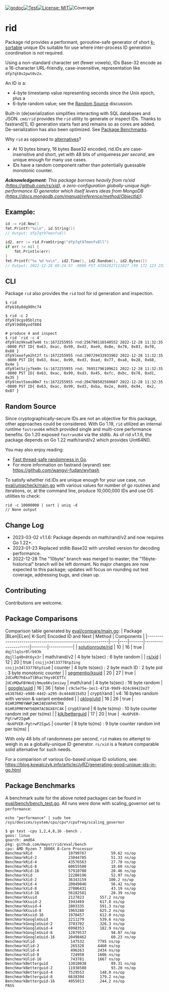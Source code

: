 [![godoc](http://img.shields.io/badge/godev-reference-blue.svg?style=flat)](https://pkg.go.dev/github.com/mwyvr/rid?tab=doc)[![Test](https://github.com/mwyvr/rid/actions/workflows/test.yaml/badge.svg)](https://github.com/mwyvr/rid/actions/workflows/test.yaml)[![License: MIT](https://img.shields.io/badge/License-MIT-yellow.svg)](https://opensource.org/licenses/MIT)![Coverage](https://img.shields.io/badge/coverage-92.6%25-brightgreen)

# rid

Package rid provides a performant, goroutine-safe generator of short
[k-sortable](https://en.wikipedia.org/wiki/K-sorted_sequence) unique IDs
suitable for use where inter-process ID generation coordination is not
required.

Using a non-standard character set (fewer vowels), IDs Base-32 encode as a
16-character URL-friendly, case-insensitive, representation like
`dfp7qt0v2pwt0v2x`.

An ID is a:

  - 4-byte timestamp value representing seconds since the Unix epoch, plus a
  - 6-byte random value; see the [Random Source](#random-source) discussion.

Built-in (de)serialization simplifies interacting with SQL databases and JSON.
`cmd/rid` provides the `rid` utility to generate or inspect IDs. Thanks to
fastrand[1], ID generation starts fast and remains so as cores are added.
De-serialization has also been optimized. See [Package
Benchmarks](#package-benchmarks).

Why `rid` as opposed to [alternatives](#package-comparisons)?

  - At 10 bytes binary, 16 bytes Base32 encoded, rid.IDs are case-insensitive
    and short, yet with 48 bits of uniqueness *per second*, are unique
    enough for many use cases.
  - IDs have a random component rather than potentially guessable
    monotonic counter.

_**Acknowledgement**: This package borrows heavily from rs/xid
(https://github.com/rs/xid), a zero-configuration globally-unique
high-performance ID generator which itself levers ideas from MongoDB
(https://docs.mongodb.com/manual/reference/method/ObjectId/)._

## Example:

```go
id := rid.New()
fmt.Printf("%s\n", id.String())
// Output: dfp7qt97menfv8ll

id2, err := rid.FromString("dfp7qt97menfv8ll")
if err != nil {
	fmt.Println(err)
}
fmt.Printf("%s %d %v\n", id2.Time(), id2.Random(), id2.Bytes())
// Output: 2022-12-28 09:24:57 -0800 PST 43582827111027 [99 172 123 233 39 163 106 237 162 115]
```

## CLI

Package `rid` also provides the `rid` tool for id generation and inspection. 

    $ rid 
	dfpb18y8dg90hc74

 	$ rid -c 2
	dfp9l9cgs05blztq
	dfp9l9d80yxdf804

    # produce 4 and inspect
	$ rid `rid -c 4`
	dfp9lmz9ksw87w48 ts:1672255955 rnd:256798116540552 2022-12-28 11:32:35 -0800 PST ID{ 0x63, 0xac, 0x99, 0xd3, 0xe9, 0x8e, 0x78, 0x83, 0xf0, 0x88 }
	dfp9lmxefym2ht2f ts:1672255955 rnd:190729433933902 2022-12-28 11:32:35 -0800 PST ID{ 0x63, 0xac, 0x99, 0xd3, 0xad, 0x77, 0xa8, 0x28, 0x68, 0x4e }
	dfp9lmt5zjy7km9n ts:1672255955 rnd: 76951796109621 2022-12-28 11:32:35 -0800 PST ID{ 0x63, 0xac, 0x99, 0xd3, 0x45, 0xfc, 0xbc, 0x78, 0xd1, 0x35 }
	dfp9lmxt5sms80m7 ts:1672255955 rnd:204708502569607 2022-12-28 11:32:35 -0800 PST ID{ 0x63, 0xac, 0x99, 0xd3, 0xba, 0x2e, 0x69, 0x94,  0x2, 0x87 }

## Random Source

Since cryptographically-secure IDs are not an objective for this package, other
approaches could be considered. With Go 1.19, `rid` utilized an internal runtime
`fastrand64` which provided single and multi-core performance benefits. Go
1.20 exposed `fastrand64` via the stdlib. As of rid v1.1.6, the package depends
on  Go 1.22 math/rand/v2 which provides Uint64N().

You may also enjoy reading:

- [Fast thread-safe randomness in Go](https://qqq.ninja/blog/post/fast-threadsafe-randomness-in-go/).
- For more information on fastrand (wyrand) see: https://github.com/wangyi-fudan/wyhash
 
To satisfy whether rid.IDs are unique enough for your use case, run
[eval/uniqcheck/main.go](eval/uniqcheck/main.go) with various values for number
of go routines and iterations, or, at the command line, produce 10,000,000 IDs
and use OS utilities to check:

    rid -c 10000000 | sort | uniq -d
    // None output

## Change Log

- 2023-03-02 v1.1.6: Package depends on math/rand/v2 and now requires Go 1.22+.
- 2023-01-23 Replaced stdlib Base32 with unrolled version for decoding performance.
- 2022-12-28 The "10byte" branch was merged to master; the "15byte-historical"
  branch will be left dormant. No major changes are now expected to this
  package; updates will focus on rounding out test coverage, addressing bugs,
  and clean up.

## Contributing

Contributions are welcome.

## Package Comparisons

Comparison table generated by [eval/compare/main.go](eval/compare/main.go):
| Package                                                   |BLen|ELen| K-Sort| Encoded ID and Next | Method | Components |
|-----------------------------------------------------------|----|----|-------|---------------------|--------|------------|
| [solutionroute/rid](https://github.com/solutionroute/rid) | 10 | 16 |  true | `dqjllq1sr0lrb93k`<br>`dqjllq40n8t6yx3r` | math/rand/v2 | 4 byte ts(sec) : 6 byte random |
| [rs/xid](https://github.com/rs/xid)                       | 12 | 20 |  true | `cnijjn34l33778tp3ing`<br>`cnijjn34l33778tp3io0` | counter | 4 byte ts(sec) : 2 byte mach ID : 2 byte pid : 3 byte monotonic counter |
| [segmentio/ksuid](https://github.com/segmentio/ksuid)     | 20 | 27 |  true | `2dCoMU7h8xaTlBhacYmys0CETTc`<br>`2dCoMQwFBYWoEi9mue6Kv1esiwy` | math/rand | 4 byte ts(sec) : 16 byte random |
| [google/uuid](https://github.com/google/uuid)             | 16 | 36 | false | `c9c5e75e-1ec1-4718-99d9-024c84422e27`<br>`e6387602-e980-44d2-a295-8c444d815d52` | crypt/rand | v4: 16 bytes random with version & variant embedded |
| [oklog/ulid](https://github.com/oklog/ulid)               | 16 | 26 |  true | `01HR3PM0YWWF2WK24EVAFHSTR8`<br>`01HR3PM0YWY56DH7AC0GX6YC4K` | crypt/rand | 6 byte ts(ms) : 10 byte counter random init per ts(ms) |
| [kjk/betterguid](https://github.com/kjk/betterguid)       | 17 | 20 |  true | `-Ns6PVER-PgtrwP2IgwR`<br>`-Ns6PVER-PgtrwP2IgwS` | counter | 8 byte ts(ms) : 9 byte counter random init per ts(ms) |

With only 48 bits of randomness per second, `rid` makes no attempt to weigh
in as a globally-unique ID generator. `rs/xid` is a feature comparable solid
alternative for such needs.

For a comparison of various Go-based unique ID solutions, see:
https://blog.kowalczyk.info/article/JyRZ/generating-good-unique-ids-in-go.html

## Package Benchmarks

A benchmark suite for the above noted packages can be found in
[eval/bench/bench_test.go](eval/bench/bench_test.go). All runs were done with scaling_governor set to `performance`:

    echo "performance" | sudo tee /sys/devices/system/cpu/cpu*/cpufreq/scaling_governor

```
$ go test -cpu 1,2,4,8,16 -bench .
goos: linux
goarch: amd64
pkg: github.com/mwyvr/rid/eval/bench
cpu: AMD Ryzen 7 3800X 8-Core Processor             
BenchmarkRid              	19799767	       59.62 ns/op
BenchmarkRid-2            	23044785	       51.33 ns/op
BenchmarkRid-4            	43576563	       27.78 ns/op
BenchmarkRid-8            	60655580	       18.60 ns/op
BenchmarkRid-16           	57910780	       20.46 ns/op
BenchmarkXid              	22208196	       52.97 ns/op
BenchmarkXid-2            	36343159	      100.2 ns/op
BenchmarkXid-4            	20049046	       56.42 ns/op
BenchmarkXid-8            	27806431	       43.19 ns/op
BenchmarkXid-16           	56182581	       20.39 ns/op
BenchmarkKsuid            	2127823	      557.2 ns/op
BenchmarkKsuid-2          	1943469	      617.8 ns/op
BenchmarkKsuid-4          	2003335	      591.3 ns/op
BenchmarkKsuid-8          	1965288	      625.2 ns/op
BenchmarkKsuid-16         	1970457	      612.0 ns/op
BenchmarkGoogleUuid       	2211279	      539.6 ns/op
BenchmarkGoogleUuid-2     	3703702	      326.3 ns/op
BenchmarkGoogleUuid-4     	6998353	      182.9 ns/op
BenchmarkGoogleUuid-8     	12879537	       94.07 ns/op
BenchmarkGoogleUuid-16    	20498462	       60.23 ns/op
BenchmarkUlid             	 147532	     7795 ns/op
BenchmarkUlid-2           	 265328	     4460 ns/op
BenchmarkUlid-4           	 496263	     2434 ns/op
BenchmarkUlid-8           	 724950	     1606 ns/op
BenchmarkUlid-16          	 743781	     1667 ns/op
BenchmarkBetterguid       	13010038	       89.31 ns/op
BenchmarkBetterguid-2     	11938580	       93.20 ns/op
BenchmarkBetterguid-4     	7529553	      148.0 ns/op
BenchmarkBetterguid-8     	6638394	      179.2 ns/op
BenchmarkBetterguid-16    	4955013	      244.2 ns/op
PASS
```
